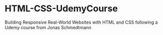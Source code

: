 # HTML-CSS-UdemyCourse
Building Responsive Real-World Websites with HTML and CSS following a Udemy course from Jonas Schmedtmann
